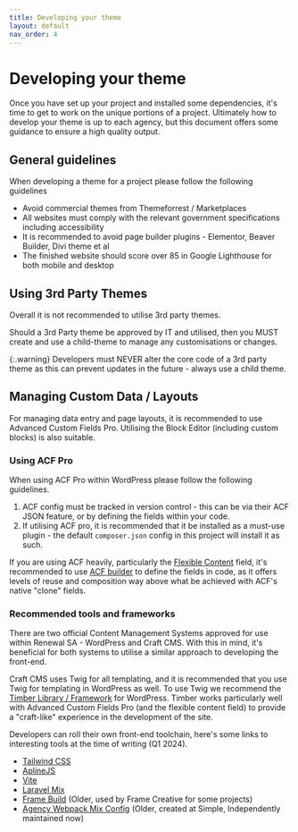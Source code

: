 ```yaml
---
title: Developing your theme
layout: default
nav_order: 4
---
```


# Developing your theme

Once you have set up your project and installed some dependencies, it's time to get to work on the unique portions of a project. Ultimately how to develop your theme is up to each agency, but this document offers some guidance to ensure a high quality output.

## General guidelines
When developing a theme for a project please follow the following guidelines
 - Avoid commercial themes from Themeforrest / Marketplaces
 - All websites must comply with the relevant government specifications including accessibility
 - It is recommended to avoid page builder plugins - Elementor, Beaver Builder, Divi theme et al
 - The finished website should score over 85 in Google Lighthouse for both mobile and desktop

## Using 3rd Party Themes
Overall it is not recommended to utilise 3rd party themes. 

Should a 3rd Party theme be approved by IT and utilised, then you MUST create and use a child-theme to manage any customisations or changes.

{:.warning}
Developers must NEVER alter the core code of a 3rd party theme as this can prevent updates in the future - always use a child theme.
 
## Managing Custom Data / Layouts
For managing data entry and page layouts, it is recommended to use Advanced Custom Fields Pro. Utilising the Block Editor (including custom blocks) is also suitable.

### Using ACF Pro
When using ACF Pro within WordPress please follow the following guidelines.
1. ACF config must be tracked in version control - this can be via their ACF JSON feature, or by defining the fields within your code.
2. If utilising ACF pro, it is recommended that it be installed as a must-use plugin - the default `composer.json` config in this project will install it as such.

If you are using ACF heavily, particularly the [Flexible Content](https://www.advancedcustomfields.com/resources/flexible-content/) field, it's recommended to use [ACF builder](https://github.com/StoutLogic/acf-builder) to define the fields in code, as it offers levels of reuse and composition way above what be achieved with ACF's native "clone" fields.

### Recommended tools and frameworks
There are two official Content Management Systems approved for use within Renewal SA -  WordPress and Craft CMS. With this in mind, it's beneficial for both systems to utilise a similar approach to developing the front-end.

Craft CMS uses Twig for all templating, and it is recommended that you use Twig for templating in WordPress as well. To use Twig we recommend the [Timber Library / Framework](https://timber.github.io/docs/v2/) for WordPress. Timber works particularly well with Advanced Custom Fields Pro (and the flexible content field) to provide a "craft-like" experience in the development of the site.

Developers can roll their own front-end toolchain, here's some links to interesting tools at the time of writing (Q1 2024).

 - [Tailwind CSS](https://tailwindcss.com/)
 - [AplineJS](https://alpinejs.dev/)
 - [Vite](https://vitejs.dev/)
 - [Laravel Mix](https://laravel-mix.com/)
 - [Frame Build](https://npm.io/package/frame-build) (Older, used by Frame Creative for some projects)
 - [Agency Webpack Mix Config](https://github.com/ben-rogerson/agency-webpack-mix-config) (Older, created at Simple, Independently maintained now)